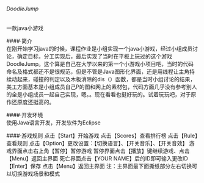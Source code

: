 ###### DoodleJump
一款java小游戏  

####·简介  
在刚开始学习java的时候，课程作业是小组实现一个java小游戏，经过小组成员讨论，确定目标，分工实现后，最后实现了当时在平板上玩过的这个游戏DoodleJump。这个算是自己在大学以来的第一个小游戏小项目吧，当时的代码命名及格式都还不是很规范，但是不管是Java图形化界面，还是用线程让主角持续动起来，碰撞的判定以及木板消除的dis（）函数，都是当时小组讨论的结果，美工方面基本是小组成员自己P的图和网上的素材包，代码方面几乎没有参考别人的全是小组成员一起自己实现，嗯。。现在看看也挺好玩的。试着玩玩吧，对于原作还原度还挺高的。



####·开发环境  
使用Java语言开发，开发软件为Eclipse



####·游戏规则
点击【Start】开始游戏
点击【Scores】查看排行榜
点击【Rule】查看规则
点击【Option】更改设置：【切换语言】、【开关音乐】、【开关音效】
游戏界面点击右上角【暂停】暂停游戏
暂停界面点击【播放】键继续游戏、点击【Menu】返回主界面
死亡界面点击【YOUR NAME】后的ID即可输入更改ID 【Enter】保存
点击【Menu】返回主界面 
注：主界面最下面撕纸部分左右切换可以切换游戏场景和模式
